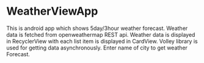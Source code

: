 # WeatherViewApp
This is android app which shows 5day/3hour weather forecast.
Weather  data is fetched from openweathermap REST api.
Weather data is displayed in RecyclerView with each list item  is displayed in CardView.
Volley library is used for getting data asynchronously.
Enter name of city to get weather Forecast.
